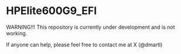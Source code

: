 # HPElite600G9_EFI


WARNING!!! This repository is currently under development and is not working.

If anyone can help, please feel free to contact me at X (@dmartl)

